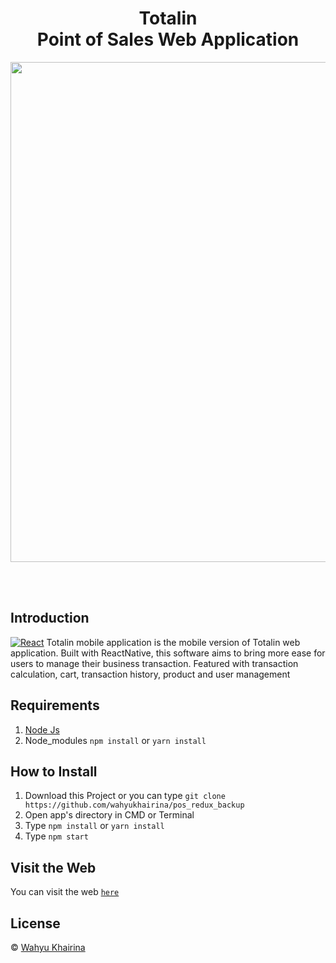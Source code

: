 <h1 align='center'>Totalin <br>Point of Sales Web Application</h1>

<p align='center'>
    <img width="800" src='https://user-images.githubusercontent.com/61218212/78554842-13901c00-7836-11ea-97c2-c7518fb24742.png' />
</p>

<br>
<br>

## Introduction
[![React](https://img.shields.io/badge/react-v16.12.0-blue)](https://github.com/facebook/react)
Totalin mobile application is the mobile version of Totalin web application. Built with ReactNative, this software aims to bring more ease for users to manage their business transaction. Featured with transaction calculation, cart, transaction history, product and user management
<p align='justify'></p>

## Requirements
1. <a href="https://nodejs.org/en/download/">Node Js</a>
2. Node_modules ``` npm install ``` or ``` yarn install ```

## How to Install
1. Download this Project or you can type ``` git clone https://github.com/wahyukhairina/pos_redux_backup ```
2. Open app's directory in CMD or Terminal
3. Type ` npm install ` or ` yarn install `
4. Type ` npm start `

## Visit the Web
You can visit the web [`here`](http://totalin.s3-website-us-east-1.amazonaws.com/g)

## License
© [Wahyu Khairina](https://github.com/wahyukhairina/ " Wahyu Khairina")






